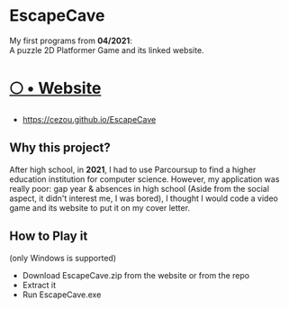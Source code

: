 # EscapeCave
My first programs from **04/2021**:  
A puzzle 2D Platformer Game and its linked website.
# [🌕 • Website](https://cezou.github.io/EscapeCave/)
- https://cezou.github.io/EscapeCave

## Why this project?
After high school, in **2021**, I had to use Parcoursup to find a higher education institution for computer science. However, my application was really poor: gap year & absences in high school (Aside from the social aspect, it didn't interest me, I was bored), I thought I would code a video game and its website to put it on my cover letter.

## How to Play it
(only Windows is supported)
- Download EscapeCave.zip from the website or from the repo
- Extract it
- Run EscapeCave.exe
